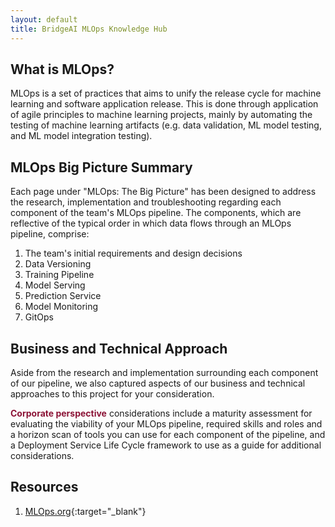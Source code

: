 ```yaml
---
layout: default
title: BridgeAI MLOps Knowledge Hub
---
```


## What is MLOps?

MLOps is a set of practices that aims to unify the release cycle for machine learning and software application release. This is done through application of agile principles to machine learning projects, mainly by automating the testing of machine learning artifacts (e.g. data validation, ML model testing, and ML model integration testing).


## MLOps Big Picture Summary

Each page under "MLOps: The Big Picture" has been designed to address the research, implementation and troubleshooting regarding each component of the team's MLOps pipeline. The components, which are reflective of the typical order in which data flows through an MLOps pipeline, comprise:

1. The team's initial requirements and design decisions
2. Data Versioning
3. Training Pipeline
4. Model Serving
5. Prediction Service
6. Model Monitoring
7. GitOps

## Business and Technical Approach

Aside from the research and implementation surrounding each component of our pipeline, we also captured aspects of our business and technical approaches to this project for your consideration. 

<span style="color:#8C1437"><b>Corporate perspective</b></span> considerations include a maturity assessment for evaluating the viability of your MLOps pipeline, required skills and roles and a horizon scan of tools you can use for each component of the pipeline, and a Deployment Service Life Cycle framework to use as a guide for additional considerations.

## Resources

1. [MLOps.org](https://ml-ops.org/){:target="_blank"}